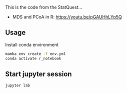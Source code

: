 This is the code from the StatQuest...
* MDS and PCoA in R: https://youtu.be/pGAUHhLYp5Q

## Usage
Install conda environment
```bash
mamba env create -f env.yml
conda activate r_notebook
```

## Start jupyter session
```bash
jupyter lab
```
